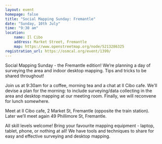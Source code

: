 ```yaml
---
layout: event
homepage: false
title: "Social Mapping Sunday: Fremantle"
date: "Sunday, 10th July"
time: "9:30 am"
location:
    name: Il Cibo
    address: Market Street, Fremantle
    map: https://www.openstreetmap.org/node/5213286325
registration_url: https://osmcal.org/event/1399/
---
```

Social Mapping Sunday - the Fremantle edition! We’re planning a day of surveying the area and indoor desktop mapping.
Tips and tricks to be shared throughout!

Join us at 9:30am for a coffee, morning tea and a chat at Il Cibo cafe. We'll devise a plan for the morning:
to include surveying/data collecting in the area and desktop mapping at our meeting room. Finally, we will reconvene for lunch somewhere.

Meet at Il Cibo cafe, 2 Market St, Fremantle (opposite the train station). Later we’ll meet again 49 Phillimore St, Fremantle.

All skill levels welcome! Bring your favourite mapping equipment - laptop, tablet, phone, or nothing at all!
We have tools and techniques to share for easy and effective surveying and desktop mapping.
